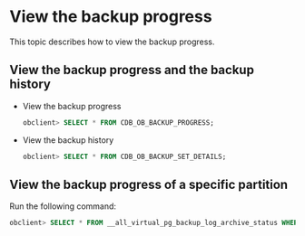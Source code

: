 View the backup progress
=============================================

This topic describes how to view the backup progress.

View the backup progress and the backup history
--------------------------------------------------------------------

* View the backup progress

  ```sql
  obclient> SELECT * FROM CDB_OB_BACKUP_PROGRESS;
  ```

* View the backup history

  ```sql
  obclient> SELECT * FROM CDB_OB_BACKUP_SET_DETAILS;
  ```

View the backup progress of a specific partition
---------------------------------------------------------------------

Run the following command:

```sql
obclient> SELECT * FROM __all_virtual_pg_backup_log_archive_status WHERE table_id=xxx AND partition_id = xxx;
```

